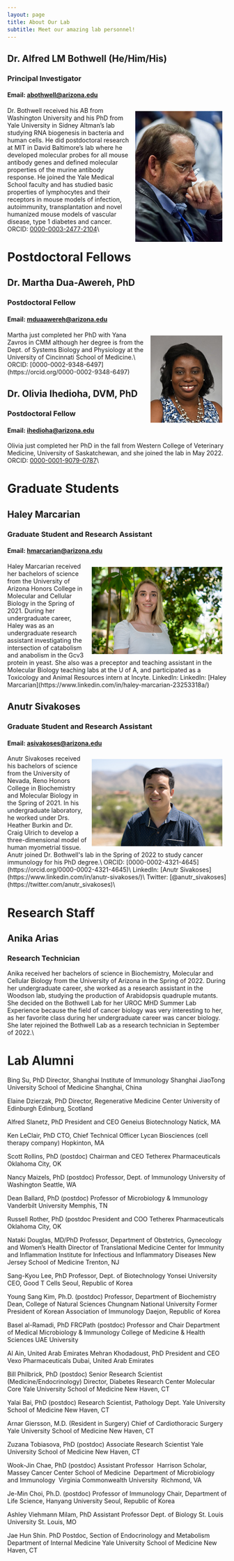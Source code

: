 ```yaml
---
layout: page
title: About Our Lab
subtitle: Meet our amazing lab personnel!
---
```



## Dr. Alfred LM Bothwell (He/Him/His)
### Principal Investigator
#### Email: abothwell@arizona.edu
<img src="/assets/img/bothwell.jpg" align = right height = "300" style = "padding: 10px" />Dr. Bothwell received his AB from Washington University and his PhD from Yale University in Sidney Altman’s lab studying RNA biogenesis in bacteria and human cells.  He did postdoctoral research at MIT in David Baltimore’s lab where he developed molecular probes for all mouse antibody genes and defined molecular properties of the murine antibody response.  He joined the Yale Medical School faculty and has studied basic properties of lymphocytes and their receptors in mouse models of infection, autoimmunity, transplantation and novel humanized mouse models of vascular disease, type 1 diabetes and cancer.\
ORCID: [0000-0003-2477-2104](https://orcid.org/0000-0003-2477-2104)\

# Postdoctoral Fellows
## Dr. Martha Dua-Awereh, PhD
### Postdoctoral Fellow
#### Email: mduaawereh@arizona.edu
<img src="/assets/img/martha-dua-awereh-headshot.jpeg" align = right height = 200 style = "padding: 10px"/>
Martha just completed her PhD with Yana Zavros in CMM although her degree is from the Dept. of
Systems Biology and Physiology at the University of Cincinnati School of Medicine.\
ORCID: [0000-0002-9348-6497](https://orcid.org/0000-0002-9348-6497)

## Dr. Olivia Ihedioha, DVM, PhD
### Postdoctoral Fellow
#### Email: ihedioha@arizona.edu
Olivia just completed her PhD in the fall from Western College of Veterinary Medicine, University of
Saskatchewan, and she joined the lab in May 2022.\
ORCID: [0000-0001-9079-0787](https://orcid.org/0000-0001-9079-0787)\


# Graduate Students
## Haley Marcarian
### Graduate Student and Research Assistant
#### Email: hmarcarian@arizona.edu
<img src="/assets/img/haley-marcarian-headshot.jpg" align = right height = 200 style = "padding: 10px"/>
Haley Marcarian received her bachelors of science from the University of Arizona Honors College in Molecular and Cellular Biology in the Spring of 2021. During her undergraduate career, Haley was as an undergraduate research assistant investigating the intersection of catabolism and anabolism in the Gcv3 protein in yeast. She also was a preceptor and teaching assistant in the Molecular Biology teaching labs at the U of A, and participated as a Toxicology and Animal Resources intern at Incyte.
LinkedIn: LinkedIn: [Haley Marcarian](https://www.linkedin.com/in/haley-marcarian-23253318a/)

## Anutr Sivakoses
### Graduate Student and Research Assistant
#### Email: asivakoses@arizona.edu
<img src="/assets/img/anutr-sivakoses-headshot.jpg" align = right height = 200 style = "padding: 10px"/>
Anutr Sivakoses received his bachelors of science from the University of Nevada, Reno Honors College in Biochemistry and Molecular Biology in the Spring of 2021. In his undergraduate laboratory, he worked under Drs. Heather Burkin and Dr. Craig Ulrich to develop a three-dimensional model of human myometrial tissue. Anutr joined Dr. Bothwell's lab in the Spring of 2022 to study cancer immunology for his PhD degree.\
ORCID: [0000-0002-4321-4645](https://orcid.org/0000-0002-4321-4645)\
LinkedIn: [Anutr Sivakoses](https://www.linkedin.com/in/anutr-sivakoses/)\
Twitter: [@anutr_sivakoses](https://twitter.com/anutr_sivakoses)\

# Research Staff
## Anika Arias
### Research Technician 
Anika received her bachelors of science in Biochemistry, Molecular and Cellular Biology from the University of Arizona in the Spring of 2022. During her undergraduate career, she worked as a research assistant in the Woodson lab, studying the production of Arabidopsis quadruple mutants. She decided on the Bothwell Lab for her UROC MHD Summer Lab Experience because the field of cancer biology was very interesting to her, as her favorite class during her undergraduate career was cancer biology. She later rejoined the Bothwell Lab as a research technician in September of 2022.\

# Lab Alumni
Bing Su, PhD
Director, Shanghai Institute of Immunology
Shanghai JiaoTong University School of Medicine
Shanghai, China

Elaine Dzierzak, PhD
Director, Regenerative Medicine Center
University of Edinburgh
Edinburg, Scotland

Alfred Slanetz, PhD
President and CEO
Geneius Biotechnology
Natick, MA

Ken LeClair, PhD
CTO, Chief Technical Officer
Lycan Biosciences (cell therapy company)
Hopkinton, MA

Scott Rollins, PhD (postdoc)
Chairman and CEO
Tetherex Pharmaceuticals
Oklahoma City, OK

Nancy Maizels, PhD (postdoc)
Professor, Dept. of Immunology
University of Washington
Seattle, WA

Dean Ballard, PhD (postdoc)
Professor of Microbiology &amp; Immunology
Vanderbilt University
Memphis, TN

Russell Rother, PhD (postdoc
President and COO
Tetherex Pharmaceuticals
Oklahoma City, OK

Nataki Douglas, MD/PhD
Professor, Department of Obstetrics, Gynecology and Women’s Health
Director of Translational Medicine
Center for Immunity and Inflammation
Institute for Infectious and Inflammatory Diseases
New Jersey School of Medicine
Trenton, NJ

Sang-Kyou Lee, PhD
Professor, Dept. of Biotechnology
Yonsei University
CEO, Good T Cells
Seoul, Republic of Korea

Young Sang Kim, Ph.D. (postdoc)
Professor, Department of Biochemistry
Dean, College of Natural Sciences
Chungnam National University
Former President of Korean Association of Immunology
Daejon, Republic of Korea

Basel al-Ramadi, PhD FRCPath (postdoc)
Professor and Chair
Department of Medical Microbiology &amp; Immunology
College of Medicine &amp; Health Sciences
UAE University

Al Ain, United Arab Emirates
Mehran Khodadoust, PhD
President and CEO
Vexo Pharmaceuticals
Dubai, United Arab Emirates

Bill Philbrick, PhD (postdoc)
Senior Research Scientist (Medicine/Endocrinology)
Director, Diabetes Research Center Molecular Core
Yale University School of Medicine
New Haven, CT

Yalai Bai, PhD (postdoc)
Research Scientist, Pathology Dept.
Yale University School of Medicine
New Haven, CT

Arnar Giersson, M.D. (Resident in Surgery)
Chief of Cardiothoracic Surgery
Yale University School of Medicine
New Haven, CT

Zuzana Tobiasova, PhD (postdoc)
Associate Research Scientist
Yale University School of Medicine
New Haven, CT

Wook-Jin Chae, PhD (postdoc)
Assistant Professor 
Harrison Scholar, Massey Cancer Center School of Medicine 
Department of Microbiology and Immunology 
Virginia Commonwealth University 
Richmond, VA

Je-Min Choi, Ph.D. (postdoc)
Professor of Immunology
Chair, Department of Life Science, Hanyang University
Seoul, Republic of Korea

Ashley Viehmann Milam, PhD
Assistant Professor
Dept. of Biology
St. Louis University
St. Louis, MO

Jae Hun Shin. PhD
Postdoc, Section of Endocrinology and Metabolism
Department of Internal Medicine
Yale University School of Medicine
New Haven, CT
